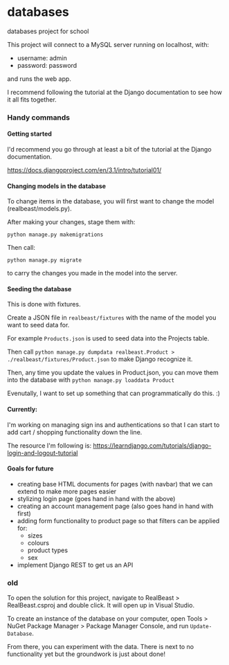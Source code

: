 # databases
databases project for school


This project will connect to a MySQL server running on localhost, with:
- username: admin
- password: password

and runs the web app. 

I recommend following the tutorial at the Django documentation to see how it all fits together. 

### Handy commands

#### Getting started

I'd recommend you go through at least a bit of the tutorial at the Django documentation.

https://docs.djangoproject.com/en/3.1/intro/tutorial01/

#### Changing models in the database

To change items in the database, you will first want to change the model (realbeast/models.py). 

After making your changes, stage them with: 

`python manage.py makemigrations`

Then call:

`python manage.py migrate`

to carry the changes you made in the model into the server.

#### Seeding the database

This is done with fixtures. 

Create a JSON file in `realbeast/fixtures` with the name of the model you want to seed data for. 

For example `Products.json` is used to seed data into the Projects table. 

Then call `python manage.py dumpdata realbeast.Product > ./realbeast/fixtures/Product.json` to make Django recognize it. 

Then, any time you update the values in Product.json, you can move them into the database with  `python manage.py loaddata Product`

Evenutally, I want to set up something that can programmatically do this. :) 

#### Currently:

I'm working on managing sign ins and authentications so that I can start to add cart / shopping functionality down the line. 

The resource I'm following is:
https://learndjango.com/tutorials/django-login-and-logout-tutorial


#### Goals for future
- creating base HTML documents for pages (with navbar) that we can extend to make more pages easier
- stylizing login page (goes hand in hand with the above)
- creating an account management page (also goes hand in hand with first)
- adding form functionality to product page so that filters can be applied for:
    - sizes
    - colours
    - product types
    - sex
- implement Django REST to get us an API

### old

To open the solution for this project, navigate to RealBeast > RealBeast.csproj and double click. It will open up in Visual Studio.

To create an instance of the database on your computer, open Tools > NuGet Package Manager > Package Manager Console, and run `Update-Database`.

From there, you can experiment with the data. There is next to no functionality yet but the groundwork is just about done!
